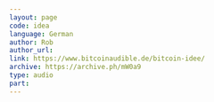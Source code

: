 ```yaml
---
layout: page
code: idea
language: German
author: Rob
author_url: 
link: https://www.bitcoinaudible.de/bitcoin-idee/
archive: https://archive.ph/mW0a9
type: audio
part: 
---
```

